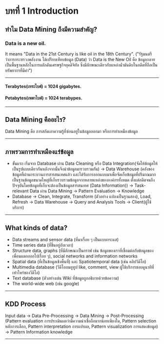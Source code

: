 # บทที่ 1 Introduction
## ทำไม Data Mining ถึงมีความสำคัญ?
### Data is a new oil. 
It means "Data in the 21st Century is like oil in the 18th Century". ("รัฐมนตรีว่าการกระทรวงพลังงาน ได้เปรียบเทียบข้อมูล (Data) ว่า Data is the New Oil คือ ข้อมูลกลายเป็นพื้นฐานหลักในการผลักดันเศรษฐกิจยุคดิจิทัล ซึ่งมีลักษณะเดียวกับแหล่งน้ำมันดิบในอดีตที่ถือเป็นทรัพยากรที่มีค่า")
- - -
#### Terabytes(เทระไบต์) = 1024 gigabytes.
#### Petabytes(เพตาไบต์) = 1024 terabypes.
- - -
## Data Mining คืออะไร?
Data Mining คือ การสกัดเอาความรู้ที่ซ่อนอยู่ในข้อมูลออกมา หรือการทำเหมืองข้อมูล 
- - -
## ภาพรวมการทำเหมืองแร่ข้อมูล
* ขั้นแรก เริ่มจาก Database ผ่าน Data Cleaning หรือ Data Integration(จัดให้ข้อมูลให้เป็นรูปแบบเดียวกันหลังจากนั้นจึงนำข้อมูลมารวบรวมกัน) -> Data Warehouse (คลังของข้อมูลที่ผ่านกระบวนการสารสนเทศแล้ว และได้รับการออกแบบมาเพื่อจัดเก็บข้อมูลที่ปริมาณมาก เป็นฐานข้อมูลขนาดใหญ่ที่เก็บรวบรวมข้อมูลจากหลายแหล่งขององค์กรทั้งหมด ตั้งแต่อดีตจนถึงปัจจุบันโดยข้อมูลที่เก็บจะต้องเป็นข้อมูลสารสนเทศ (Data Information)) -> Task-relevant Data ผ่าน Data Mining -> Pattern Evaluation -> Knowledge
* Database -> Clean, Integrate, Transform (ตัวอย่าง แปลงเป็นฐานสอง), Load, Refresh -> Data Warehouse -> Query and Analysis Tools -> Client(ผู้ใช้บริการ)
- - -
## What kinds of data?
  * Data streams and sensor data (ที่มาเรื่อย ๆ เป็นแบบกระแส)
  * Time series data (ที่ขึ้นอยู่กับเวลา)
  * Structure data, graphs (ที่มีลักษณะเป็นกราฟ เช่น ข้อมูลของเราที่เชื่อมต่อกับข้อมูลของเพื่อนแตกออกไปเรื่อย ๆ), social networks and information networks
  * Spatial data (ที่เป็นข้อมูลเชิงพื้นที่) และ Spatiotemporal data (เช่น คลิปวิดีโอ)
  * Multimedia database (วีดีโอบนยูทูป like, comment, view ผู้ใช้บริการชอบดูนาทีที่เท่าไหร่ของวีดีโอ)
  * Text database (ตัวอย่างเช่น Wiki ที่ข้อมูลถูกอธิบายด้วยข้อความ)
  * The world-wide web (เช่น google)
- - -
## KDD Process
Input data -> Data Pre-Processing -> Data Mining -> Post-Processing (Pattern evaluation การประเมินผลว่ามีความน่าเชื่อถือมากน้อยเพียงใด, Pattern selection หลักการเลือก, Pattern interpretation การแปรผล, Pattern visualization การแสดงข้อมูล) -> Pattern Information knowledge 
- - -
